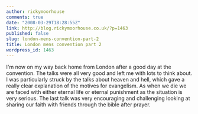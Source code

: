 ```yaml
---
author: rickymoorhouse
comments: true
date: "2008-03-29T18:28:55Z"
link: http://blog.rickymoorhouse.co.uk/?p=1463
published: false
slug: london-mens-convention-part-2
title: London mens convention part 2
wordpress_id: 1463
---
```


I'm now on my way back home from London after a good day at the convention. The talks were all very good and left me with lots to think about.
I was particularly struck by the talks about heaven and hell, which gave a really clear explanation of the motives for evangelism. As when we die we are faced with either eternal life or eternal punishment as the situation is very serious. The last talk was very encouraging and challenging looking at sharing our faith with friends through the bible after prayer.
